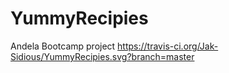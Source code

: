 # YummyRecipies 
Andela Bootcamp project https://travis-ci.org/Jak-Sidious/YummyRecipies.svg?branch=master
